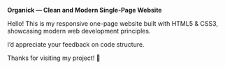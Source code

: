 **Organick — Clean and Modern Single-Page Website**

Hello! This is my responsive one-page website built with HTML5 & CSS3, showcasing modern web development principles.

I’d appreciate your feedback on code structure.

Thanks for visiting my project! 🌿